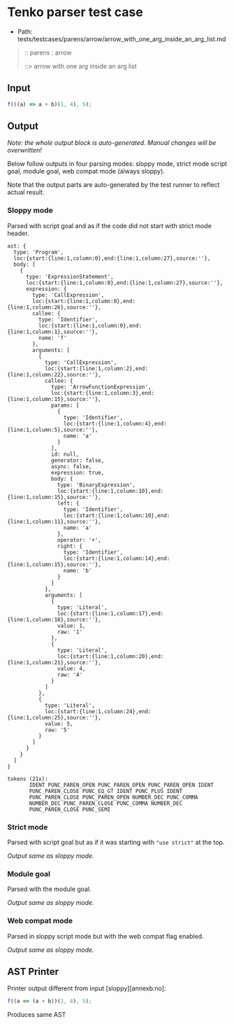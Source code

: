 # Tenko parser test case

- Path: tests/testcases/parens/arrow/arrow_with_one_arg_inside_an_arg_list.md

> :: parens : arrow
>
> ::> arrow with one arg inside an arg list

## Input

`````js
f(((a) => a + b)(1, 4), 5);
`````

## Output

_Note: the whole output block is auto-generated. Manual changes will be overwritten!_

Below follow outputs in four parsing modes: sloppy mode, strict mode script goal, module goal, web compat mode (always sloppy).

Note that the output parts are auto-generated by the test runner to reflect actual result.

### Sloppy mode

Parsed with script goal and as if the code did not start with strict mode header.

`````
ast: {
  type: 'Program',
  loc:{start:{line:1,column:0},end:{line:1,column:27},source:''},
  body: [
    {
      type: 'ExpressionStatement',
      loc:{start:{line:1,column:0},end:{line:1,column:27},source:''},
      expression: {
        type: 'CallExpression',
        loc:{start:{line:1,column:0},end:{line:1,column:26},source:''},
        callee: {
          type: 'Identifier',
          loc:{start:{line:1,column:0},end:{line:1,column:1},source:''},
          name: 'f'
        },
        arguments: [
          {
            type: 'CallExpression',
            loc:{start:{line:1,column:2},end:{line:1,column:22},source:''},
            callee: {
              type: 'ArrowFunctionExpression',
              loc:{start:{line:1,column:3},end:{line:1,column:15},source:''},
              params: [
                {
                  type: 'Identifier',
                  loc:{start:{line:1,column:4},end:{line:1,column:5},source:''},
                  name: 'a'
                }
              ],
              id: null,
              generator: false,
              async: false,
              expression: true,
              body: {
                type: 'BinaryExpression',
                loc:{start:{line:1,column:10},end:{line:1,column:15},source:''},
                left: {
                  type: 'Identifier',
                  loc:{start:{line:1,column:10},end:{line:1,column:11},source:''},
                  name: 'a'
                },
                operator: '+',
                right: {
                  type: 'Identifier',
                  loc:{start:{line:1,column:14},end:{line:1,column:15},source:''},
                  name: 'b'
                }
              }
            },
            arguments: [
              {
                type: 'Literal',
                loc:{start:{line:1,column:17},end:{line:1,column:18},source:''},
                value: 1,
                raw: '1'
              },
              {
                type: 'Literal',
                loc:{start:{line:1,column:20},end:{line:1,column:21},source:''},
                value: 4,
                raw: '4'
              }
            ]
          },
          {
            type: 'Literal',
            loc:{start:{line:1,column:24},end:{line:1,column:25},source:''},
            value: 5,
            raw: '5'
          }
        ]
      }
    }
  ]
}

tokens (21x):
       IDENT PUNC_PAREN_OPEN PUNC_PAREN_OPEN PUNC_PAREN_OPEN IDENT
       PUNC_PAREN_CLOSE PUNC_EQ_GT IDENT PUNC_PLUS IDENT
       PUNC_PAREN_CLOSE PUNC_PAREN_OPEN NUMBER_DEC PUNC_COMMA
       NUMBER_DEC PUNC_PAREN_CLOSE PUNC_COMMA NUMBER_DEC
       PUNC_PAREN_CLOSE PUNC_SEMI
`````

### Strict mode

Parsed with script goal but as if it was starting with `"use strict"` at the top.

_Output same as sloppy mode._

### Module goal

Parsed with the module goal.

_Output same as sloppy mode._

### Web compat mode

Parsed in sloppy script mode but with the web compat flag enabled.

_Output same as sloppy mode._

## AST Printer

Printer output different from input [sloppy][annexb:no]:

````js
f((a => (a + b))(1, 4), 5);
````

Produces same AST
